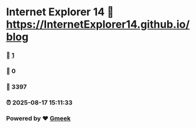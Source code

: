 # Internet Explorer 14 :link: https://InternetExplorer14.github.io/blog 
### :page_facing_up: [1](https://InternetExplorer14.github.io/blog/tag.html) 
### :speech_balloon: 0 
### :hibiscus: 3397 
### :alarm_clock: 2025-08-17 15:11:33 
### Powered by :heart: [Gmeek](https://github.com/Meekdai/Gmeek)
